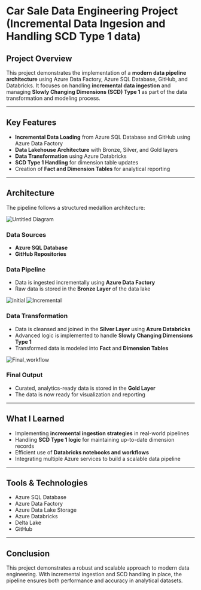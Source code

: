 # Car Sale Data Engineering Project (Incremental Data Ingesion and Handling SCD Type 1 data)

## Project Overview

This project demonstrates the implementation of a **modern data pipeline architecture** using Azure Data Factory, Azure SQL Database, GitHub, and Databricks. It focuses on handling **incremental data ingestion** and managing **Slowly Changing Dimensions (SCD) Type 1** as part of the data transformation and modeling process.

---

## Key Features

- **Incremental Data Loading** from Azure SQL Database and GitHub using Azure Data Factory
- **Data Lakehouse Architecture** with Bronze, Silver, and Gold layers
- **Data Transformation** using Azure Databricks
- **SCD Type 1 Handling** for dimension table updates
- Creation of **Fact and Dimension Tables** for analytical reporting

---

## Architecture

The pipeline follows a structured medallion architecture:

![Untitled Diagram](https://github.com/user-attachments/assets/a347644c-e58a-43f9-a9b4-9c9ff46df453)

### Data Sources
- **Azure SQL Database**
- **GitHub Repositories**

### Data Pipeline
- Data is ingested incrementally using **Azure Data Factory**
- Raw data is stored in the **Bronze Layer** of the data lake
  
![initial](https://github.com/user-attachments/assets/8d225865-685b-4cc5-98dd-3261706ec7de)
![Incremental](https://github.com/user-attachments/assets/822794bb-deff-4945-ab24-1c3cd509626c)

### Data Transformation
- Data is cleansed and joined in the **Silver Layer** using **Azure Databricks**
- Advanced logic is implemented to handle **Slowly Changing Dimensions Type 1**
- Transformed data is modeled into **Fact** and **Dimension Tables**

![Final_workflow](https://github.com/user-attachments/assets/7e4a74da-a082-4316-9b23-ad5f061a4447)

### Final Output
- Curated, analytics-ready data is stored in the **Gold Layer**
- The data is now ready for visualization and reporting

---

## What I Learned

- Implementing **incremental ingestion strategies** in real-world pipelines
- Handling **SCD Type 1 logic** for maintaining up-to-date dimension records
- Efficient use of **Databricks notebooks and workflows**
- Integrating multiple Azure services to build a scalable data pipeline

---

## Tools & Technologies

- Azure SQL Database
- Azure Data Factory
- Azure Data Lake Storage
- Azure Databricks
- Delta Lake
- GitHub

---
## Conclusion

This project demonstrates a robust and scalable approach to modern data engineering. With incremental ingestion and SCD handling in place, the pipeline ensures both performance and accuracy in analytical datasets.


